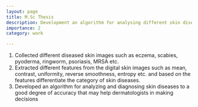 ```yaml
---
layout: page
title: M.Sc Thesis
description: Development an algorithm for analysing different skin diseases using image processing method.
importance: 2
category: work

---
```

1. Collected different diseased skin images such as eczema, scabies, pyoderma, ringworm, psoriasis, MRSA etc.
2. Extracted different features from the digital skin images such as mean, contrast, uniformity, reverse smoothness, entropy etc. and based
on the features differentiate the category of skin diseases.
3. Developed an algorithm for analyzing and diagnosing skin diseases to a good degree of accuracy that may help dermatologists in making
decisions